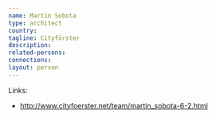 ```yaml
---
name: Martin Sobota
type: architect
country:
tagline: Cityförster
description:
related-persons:
connections:
layout: person
---
```

Links:
* <http://www.cityfoerster.net/team/martin_sobota-6-2.html>
